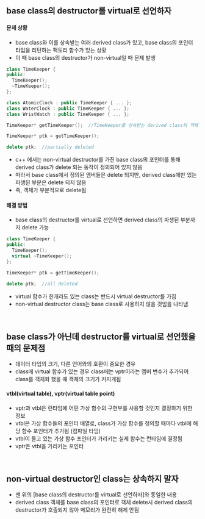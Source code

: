 ## base class의 destructor를 virtual로 선언하자
#### 문제 상황
- base class와 이를 상속받는 여러 derived class가 있고, base class의 포인터 타입을 리턴하는 팩토리 함수가 있는 상황
- 이 때 base class의 destructor가 non-virtual일 때 문제 발생
```c++
class TimeKeeper {
public:
  TimeKeeper();
  ~TimeKeeper();
};

class AtomicClock : public TimeKeeper { ... };
class WaterClock : public TimeKeeper { ... };
class WristWatch : public TimeKeeper { ... };
```
```c++
TimeKeeper* getTimeKeeper();  //TimeKeeper를 상속받는 derived class의 객체 반환
```
```c++
TimeKeeper* ptk = getTimeKeeper();

delete ptk;  //partially deleted 
```
- c++ 에서는 non-virtual destructor를 가진 base class의 포인터를 통해 derived class가 delete 되는 동작이 정의되어 있지 않음
- 따라서 base class에서 정의된 멤버들은 delete 되지만, derived class에만 있는 파생된 부분은 delete 되지 않음
- 즉, 객체가 부분적으로 delete됨


#### 해결 방법
- base class의 destructor를 virtual로 선언하면 derived class의 파생된 부분까지 delete 가능
```c++
class TimeKeeper {
public:
  TimeKeeper();
  virtual ~TimeKeeper();
};
```
```c++
TimeKeeper* ptk = getTimeKeeper();

delete ptk;  //all deleted 
```

- virtual 함수가 한개라도 있는 class는 반드시 virtual destructor를 가짐
- non-virtual destructor class는 base class로 사용하지 않을 것임을 나타냄

</br>

## base class가 아닌데 destructor를 virtual로 선언했을 때의 문제점
- 데이터 타입의 크기, 다른 언어와의 호환이 중요한 경우
- class에 virtual 함수가 있는 경우 class에는 vptr이라는 멤버 변수가 추가되어 class를 객체화 했을 때 객체의 크기가 커지게됨

####  vtbl(virtual table), vptr(virtual table point)
- vptr과 vtbl은 런타임에 어떤 가상 함수의 구현부를 사용할 것인지 결정하기 위한 정보
- vtbl은 가상 함수들의 포인터 배열로, class가 가상 함수를 정의할 때마다 vtbl에 해당 함수 포인터가 추가됨 (컴파일 타임)
- vtbl이 들고 있는 가상 함수 포인터가 가리키는 실제 함수는 런타임에 결정됨
- vptr은 vtbl을 가리키는 포인터

</br>

## non-virtual destructor인 class는 상속하지 말자
- 맨 위의 [base class의 destructor를 virtual로 선언하자]와 동일한 내용
- derived class 객체를 base class의 포인터로 객체 delete시 derived class의 destructor가 호출되지 않아 메모리가 완전히 해제 안됨
